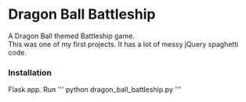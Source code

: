 # Dragon Ball Battleship

A Dragon Ball themed Battleship game.<br/>
This was one of my first projects. It has a lot of messy jQuery spaghetti code.

### Installation

Flask app. Run
'''
python dragon_ball_battleship.py
'''
